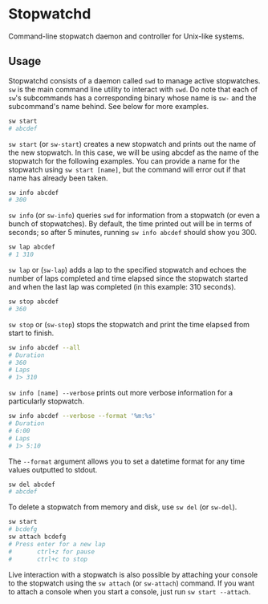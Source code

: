 # Stopwatchd

Command-line stopwatch daemon and controller for Unix-like systems.

## Usage

Stopwatchd consists of a daemon called `swd` to manage active stopwatches. `sw` is the main command line utility to interact with `swd`. Do note that each of `sw`'s subcommands has a corresponding binary whose name is `sw-` and the subcommand's name behind. See below for more examples.

```bash
sw start
# abcdef
```

`sw start` (or `sw-start`) creates a new stopwatch and prints out the name of the new stopwatch. In this case, we will be using abcdef as the name of the stopwatch for the following examples. You can provide a name for the stopwatch using `sw start [name]`, but the command will error out if that name has already been taken.

```bash
sw info abcdef
# 300
```

`sw info` (or `sw-info`) queries `swd` for information from a stopwatch (or even a bunch of stopwatches). By default, the time printed out will be in terms of seconds; so after 5 minutes, running `sw info abcdef` should show you 300.

```bash
sw lap abcdef
# 1 310
```

`sw lap` or (`sw-lap`) adds a lap to the specified stopwatch and echoes the number of laps completed and time elapsed since the stopwatch started and when the last lap was completed (in this example: 310 seconds).

```bash
sw stop abcdef
# 360
```

`sw stop` or (`sw-stop`) stops the stopwatch and print the time elapsed from start to finish.

```bash
sw info abcdef --all
# Duration
# 360
# Laps
# 1> 310
```

`sw info [name] --verbose` prints out more verbose information for a particularly stopwatch.

```bash
sw info abcdef --verbose --format '%m:%s'
# Duration
# 6:00
# Laps
# 1> 5:10
```

The `--format` argument allows you to set a datetime format for any time values outputted to stdout.

```bash
sw del abcdef
# abcdef
```

To delete a stopwatch from memory and disk, use `sw del` (or `sw-del`).

```bash
sw start
# bcdefg
sw attach bcdefg
# Press enter for a new lap
#       ctrl+z for pause
#       ctrl+c to stop
```

Live interaction with a stopwatch is also possible by attaching your console to the stopwatch using the `sw attach` (or `sw-attach`) command. If you want to attach a console when you start a console, just run `sw start --attach`.